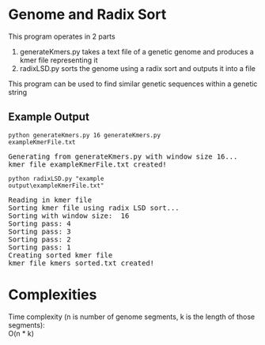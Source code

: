# Genome and Radix Sort

This program operates in 2 parts<br>

1. generateKmers.py takes a text file of a genetic genome and produces a kmer file representing it<br>
2. radixLSD.py sorts the genome using a radix sort and outputs it into a file

This program can be used to find similar genetic sequences within a genetic string

Example Output
--
<code>python generateKmers.py 16 generateKmers.py exampleKmerFile.txt</code>
<pre>
Generating from generateKmers.py with window size 16...
kmer file exampleKmerFile.txt created!
</pre>

<code>python radixLSD.py "example output\exampleKmerFile.txt"</code>
<pre>
Reading in kmer file
Sorting kmer file using radix LSD sort...
Sorting with window size:  16
Sorting pass: 4
Sorting pass: 3
Sorting pass: 2
Sorting pass: 1
Creating sorted kmer file
kmer file kmers_sorted.txt created!
</pre>

# Complexities

Time complexity (n is number of genome segments, k is the length of those segments):<br>
O(n * k)<br>


